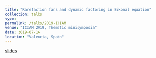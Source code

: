 ```yaml
---
title: "Rarefaction fans and dynamic factoring in Eikonal equation"
collection: talks
type:
permalink: /talks/2019-ICIAM
venue: "ICIAM 2019, Thematic minisymposia"
date: 2019-07-16
location: "Valencia, Spain"
---
```


[slides](/files/2019_ICIAM_slides.pdf)
